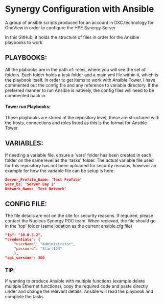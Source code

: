# Synergy Configuration with Ansible

A group of ansible scripts produced for an account in DXC.technology for OneView in order to configure the HPE Synergy Server

In this GitHub, it holds the structure of files in order for the Ansible playbooks to work.

## PLAYBOOKS:
All the plabooks are in the path of: roles, where you will see the set of folders. Each folder holds a task folder and a main.yml file within it, which is the playbook itself. In order to get items to work with Ansible Tower, I have commented out the config file and any reference to variable directory. If the preferred manner to run Ansible is natively, the config files will need to be commented back in.

#### Tower run Playbooks:
These playbooks are stored at the repository level, these are structured with the hosts, connections and roles listed as this is the format for Ansible Tower.

## VARIABLES:
If needing a variable file, ensure a 'vars' folder has been created in each folder on the same level as the 'tasks' folder. The actual variable file used for this repository has not been uploaded for security reasons, however an example for how the variable file can be setup is here:

```json
Server_Profile_Name: 'Test Profile'
Serv_b1: 'Server Bay 1'
Network_Name: 'Test Network'
```

## CONFIG FILE:
The file details are not on the site for security reasons. If required, please contact the Nucleus Synergy POC team. When recieved, the file should go in the 'top' folder (same location as the current ansible.cfg file)
```json
"ip": "10.0.5.2",
"credentials": {
    "userName": "Administrator",
    "password": "Start123"
    },
"api_version": 300
```

### TIP:
If wanting to produce Ansible with multiple functions (example delete multiple Ethernet functions), copy the required code and paste directly under and change the relevant details. Ansible will read the playbook and complete the tasks

